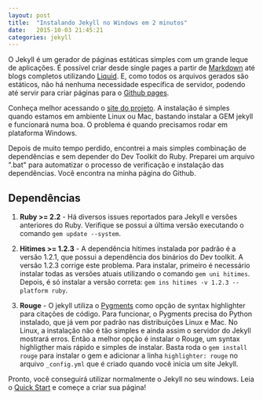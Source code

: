 ```yaml
---
layout: post
title:  "Instalando Jekyll no Windows em 2 minutos"
date:   2015-10-03 21:45:21
categories: jekyll
---
```


O Jekyll é um gerador de páginas estáticas simples com um grande leque de aplicações. É possível criar desde single pages a partir de [Markdown](http://daringfireball.net/projects/markdown/) até blogs completos utilizando [Liquid](https://github.com/Shopify/liquid/wiki). E, como todos os arquivos gerados são estáticos, não há nenhuma necessidade específica de servidor, podendo até servir para criar páginas para o [Github pages](https://pages.github.com). 

Conheça melhor acessando o [site do projeto](http://jekyllrb.com/). A instalação é simples quando estamos em ambiente Linux ou Mac, bastando instalar a GEM jekyll e funcionará numa boa. O problema é quando precisamos rodar em plataforma Windows.

Depois de muito tempo perdido, encontrei a mais simples combinação de dependências e sem depender do Dev Toolkit do Ruby. Preparei um arquivo ".bat" para automatizar o processo de verificação e instalação das dependências. Você encontra na minha página do Github.

Dependências
-------------------

1. **Ruby >= 2.2** - Há diversos issues reportados para Jekyll e versões anteriores do Ruby. Verifique se possui a última versão executando o comando `gem update --system`.

2. **Hitimes >= 1.2.3** - A dependência hitimes instalada por padrão é a versão 1.2.1, que possui a dependência dos binários do Dev toolkit. A versão 1.2.3 corrige este problema. Para instalar, primeiro é necessário instalar todas as versões atuais utilizando o comando `gem uni hitimes`. Depois, é só instalar a versão correta: `gem ins hitimes -v 1.2.3 --platform ruby`.

3. **Rouge**  - O jekyll utiliza o [Pygments](http://pygments.org/) como opção de syntax highlighter para citações de código. Para funcionar, o Pygments precisa do Python instalado, que já vem por padrão nas distribuições Linux e Mac. No Linux, a instalação não é tão simples e ainda assim o servidor do Jekyll mostrará erros. Então a melhor opção é instalar o Rouge, um syntax highligther mais rápido e simples de instalar. Basta roda o `gem install rouge` para instalar o gem e adicionar a linha `highlighter: rouge` no arquivo `_config.yml` que é criado quando você inicia um site Jekyll. 

Pronto, você conseguirá utilizar normalmente o Jekyll no seu windows. Leia o [Quick Start](http://jekyllrb.com/docs/quickstart/) e começe a criar sua página!
